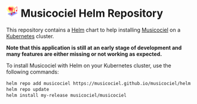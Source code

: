 # <img src="https://raw.githubusercontent.com/musicociel/musicociel/main/src/ui/public/favicon.svg" width="32"> Musicociel Helm Repository

This repository contains a [Helm](https://helm.sh/) chart to help installing [Musicociel](https://github.com/musicociel/musicociel#readme) on a [Kubernetes](https://kubernetes.io/) cluster.

**Note that this application is still at an early stage of development and many features are either missing or not working as expected.**

To install Musicociel with Helm on your Kubernetes cluster, use the following commands:

```
helm repo add musicociel https://musicociel.github.io/musicociel/helm
helm repo update
helm install my-release musicociel/musicociel
```
